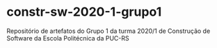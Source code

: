 # constr-sw-2020-1-grupo1
Repositório de artefatos do Grupo 1 da turma 2020/1 de Construção de Software da Escola Politécnica da PUC-RS
